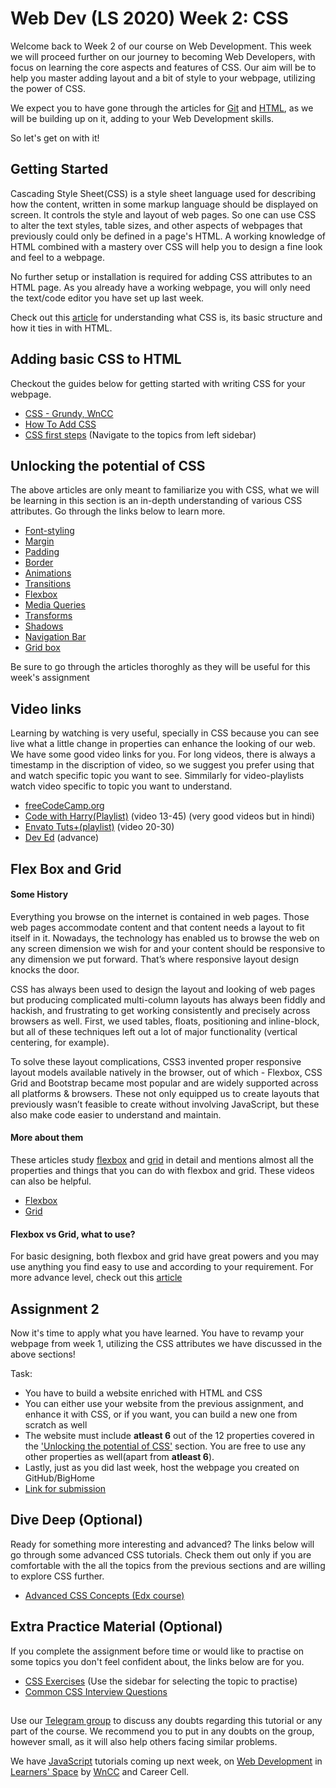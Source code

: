 # Web Dev (LS 2020) Week 2: CSS

Welcome back to Week 2 of our course on Web Development.
This week we will proceed further on our journey to becoming Web Developers, with focus on learning the core aspects and features of CSS. Our aim will be to help you master adding layout and a bit of style to your webpage, utilizing the power of CSS.

We expect you to have gone through the articles for [Git](https://github.com/wncc/learners-space/blob/master/Web%20Development/Week%201/Git.md) and [HTML](https://github.com/wncc/learners-space/blob/master/Web%20Development/Week%201/HTML.md), as we will be building up on it, adding to your Web Development skills.

So let's get on with it!


## Getting Started

Cascading Style Sheet(CSS) is a style sheet language used for describing how the content, written in some markup language should be displayed on screen. It controls the style and layout of web pages. So one can use CSS to alter the text styles, table sizes, and other aspects of webpages that previously could only be defined in a page's HTML. A working knowledge of HTML combined with a mastery over CSS will help you to design a fine look and feel to a webpage.

No further setup or installation is required for adding CSS attributes to an HTML page. As you already have a working webpage, you will only need the text/code editor you have set up last week.

Check out this [article](https://developer.mozilla.org/en-US/docs/Learn/CSS/First_steps/What_is_CSS) for understanding what CSS is, its basic structure and how it ties in with HTML.


## Adding basic CSS to HTML

Checkout the guides below for getting started with writing CSS for your webpage.

 - [CSS - Grundy, WnCC](https://www.wncc-iitb.org/wiki/index.php/CSS)
 - [How To Add CSS](https://www.w3schools.com/css/css_howto.asp)
 - [CSS first steps](https://developer.mozilla.org/en-US/docs/Learn/CSS/First_steps) (Navigate to the topics from left sidebar)
 
 
## Unlocking the potential of CSS

The above articles are only meant to familiarize you with CSS, what we will be learning in this section is an in-depth understanding of various CSS attributes. Go through the links below to learn more.

 - [Font-styling](https://developer.mozilla.org/en-US/docs/Learn/CSS/Styling_text)
 - [Margin](https://www.w3schools.com/css/css_margin.asp)
 - [Padding](https://www.w3schools.com/css/css_padding.asp)
 - [Border](https://www.w3schools.com/css/css_border.asp)
 - [Animations](https://www.w3schools.com/css/css3_animations.asp)
 - [Transitions](https://www.w3schools.com/css/css3_transitions.asp)
 - [Flexbox](https://www.w3schools.com/css/css3_flexbox.asp)
 - [Media Queries](https://www.w3schools.com/css/css_rwd_mediaqueries.asp)
 - [Transforms](https://www.w3schools.com/css/css3_3dtransforms.asp)
 - [Shadows](https://www.w3schools.com/css/css3_shadows.asp)
 - [Navigation Bar](https://www.w3schools.com/css/css_navbar.asp)
 - [Grid box](https://www.w3schools.com/css/css_grid.asp)
 
Be sure to go through the articles thoroghly as they will be useful for this week's assignment

## Video links
Learning by watching is very useful, specially in CSS because you can see live what a little change in properties can enhance the looking of our web. We have some good video links for you. For long videos, there is always a timestamp in the discription of video, so we suggest you prefer using that and watch specific topic you want to see. Simmilarly for video-playlists watch video specific to topic you want to understand.

 - [freeCodeCamp.org](https://www.youtube.com/watch?v=ieTHC78giGQ)
 - [Code with Harry(Playlist)](https://www.youtube.com/playlist?list=PLu0W_9lII9agiCUZYRsvtGTXdxkzPyItg) (video 13-45) (very good videos but in hindi)
 - [Envato Tuts+(playlist)](https://www.youtube.com/watch?v=yTHTo28hwTQ&list=PLgGbWId6zgaWZkPFI4Sc9QXDmmOWa1v5F) (video 20-30)
 - [Dev Ed](https://www.youtube.com/playlist?list=PLDyQo7g0_nsUjf046cCHKJ16U1SoXrElZ) (advance)
 
## Flex Box and Grid

#### Some History
Everything you browse on the internet is contained in web pages. Those web pages accommodate content and that content needs a layout to fit itself in it. Nowadays, the technology has enabled us to browse the web on any screen dimension we wish for and your content should be responsive to any dimension we put forward. That’s where responsive layout design knocks the door.

CSS has always been used to design the layout and looking of web pages but producing complicated multi-column layouts has always been fiddly and hackish, and frustrating to get working consistently and precisely across browsers as well. First, we used tables, floats, positioning and inline-block, but all of these techniques left out a lot of major functionality (vertical centering, for example).

To solve these layout complications, CSS3 invented proper responsive layout models available natively in the browser, out of which - Flexbox, CSS Grid and Bootstrap became most popular and are widely supported across all platforms & browsers. These not only equipped us to create layouts that previously wasn’t feasible to create without involving JavaScript, but these also make code easier to understand and maintain.

#### More about them
These articles study [flexbox](https://css-tricks.com/snippets/css/a-guide-to-flexbox/) and [grid](https://css-tricks.com/snippets/css/complete-guide-grid/) in detail and mentions almost all the properties and things that you can do with flexbox and grid.
These videos can also be helpful.
 - [Flexbox](https://www.youtube.com/watch?v=FTlczfR82mQ&feature=youtu.be)
 - [Grid](https://www.youtube.com/watch?v=EFafSYg-PkI)
 
#### Flexbox vs Grid, what to use?
For basic designing, both flexbox and grid have great powers and you may use anything you find easy to use and according to your requirement.
For more advance level, check out this [article](https://www.webdesignerdepot.com/2018/09/grid-vs-flexbox-which-should-you-choose/)


## Assignment 2

Now it's time to apply what you have learned. You have to revamp your webpage from week 1, utilizing the CSS attributes we have discussed in the above sections!

Task:
 - You have to build a website enriched with HTML and CSS
 - You can either use your website from the previous assignment, and enhance it with CSS, or if you want, you can build a new one from scratch as well
 - The website must include __atleast 6__ out of the 12 properties covered in the ['Unlocking the potential of CSS'](https://github.com/wncc/learners-space/blob/master/Web%20Development/Week%202/CSS.md#unlocking-the-potential-of-css) section. You are free to use any other properties as well(apart from __atleast 6__).
 - Lastly, just as you did last week, host the webpage you created on GitHub/BigHome
 - [Link for submission](https://forms.gle/mK5XgQwg2srnDMvx9)
 
 
## Dive Deep (Optional)

Ready for something more interesting and advanced? The links below will go through some advanced CSS tutorials. Check them out only if you are comfortable with the all the topics from the previous sections and are willing to explore CSS further.

 - [Advanced CSS Concepts (Edx course)](https://www.edx.org/course/advanced-css-concepts)


## Extra Practice Material (Optional)

If you complete the assignment before time or would like to practise on some topics you don't feel confident about, the links below are for you.
 - [CSS Exercises](https://www.w3schools.com/css/exercise.asp) (Use the sidebar for selecting the topic to practise)
 - [Common CSS Interview Questions](https://www.goskills.com/Development/Articles/CSS-interview-questions-answers)


##

Use our [Telegram group](https://t.me/joinchat/SOmrORRVjQmyIpCeUd-OYw) to discuss any doubts regarding this tutorial or any part of the course. We recommend you to put in any doubts on the group, however small, as it will also help others facing similar problems.

We have [JavaScript](https://github.com/wncc/learners-space/blob/master/Web%20Development/Week%203/JavaScript.md) tutorials coming up next week, on [Web Development](https://github.com/wncc/learners-space/tree/master/Web%20Development) in [Learners' Space](https://gymkhana.iitb.ac.in/~ugacademics/learnerspace_2020/index.php) by [WnCC](https://github.com/wncc) and Career Cell.
